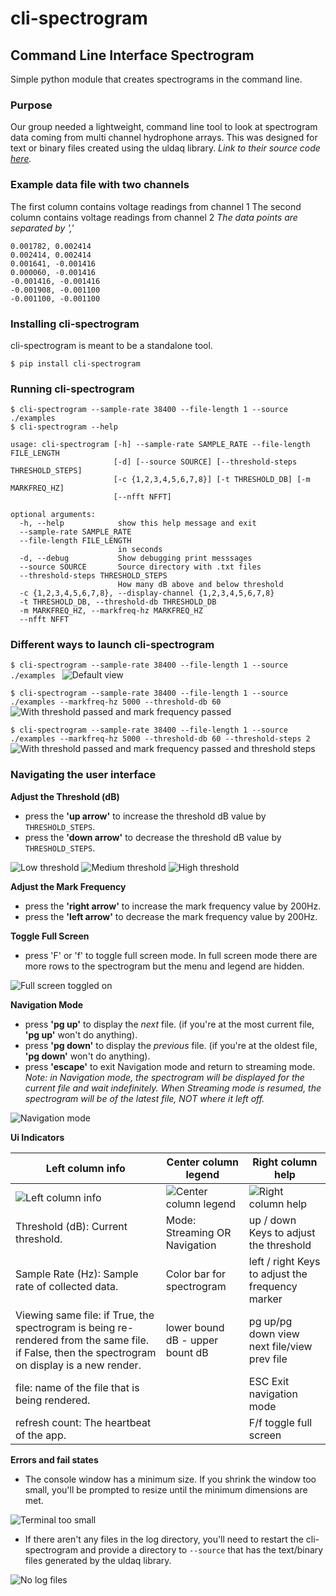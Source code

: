 # cli-spectrogram
## Command Line Interface Spectrogram
Simple python module that creates spectrograms in the command line.

### Purpose
Our group needed a lightweight, command line tool to look at spectrogram data coming from multi channel hydrophone arrays. 
This was designed for text or binary files created using the uldaq library. _Link to their source code [here](https://github.com/mccdaq/uldaq)._ 

### Example data file with two channels
The first column contains voltage readings from channel 1
The second column contains voltage readings from channel 2
_The data points are separated by ','_

```
0.001782, 0.002414
0.002414, 0.002414
0.001641, -0.001416
0.000060, -0.001416
-0.001416, -0.001416
-0.001908, -0.001100
-0.001100, -0.001100
```

### Installing cli-spectrogram
cli-spectrogram is meant to be a standalone tool.
```
$ pip install cli-spectrogram 
```

### Running cli-spectrogram
```
$ cli-spectrogram --sample-rate 38400 --file-length 1 --source ./examples
$ cli-spectrogram --help

usage: cli-spectrogram [-h] --sample-rate SAMPLE_RATE --file-length FILE_LENGTH
                       [-d] [--source SOURCE] [--threshold-steps THRESHOLD_STEPS]
                       [-c {1,2,3,4,5,6,7,8}] [-t THRESHOLD_DB] [-m MARKFREQ_HZ]
                       [--nfft NFFT]

optional arguments:
  -h, --help            show this help message and exit
  --sample-rate SAMPLE_RATE
  --file-length FILE_LENGTH
                        in seconds
  -d, --debug           Show debugging print messsages
  --source SOURCE       Source directory with .txt files
  --threshold-steps THRESHOLD_STEPS
                        How many dB above and below threshold
  -c {1,2,3,4,5,6,7,8}, --display-channel {1,2,3,4,5,6,7,8}
  -t THRESHOLD_DB, --threshold-db THRESHOLD_DB
  -m MARKFREQ_HZ, --markfreq-hz MARKFREQ_HZ
  --nfft NFFT
```

### Different ways to launch cli-spectrogram
`$ cli-spectrogram --sample-rate 38400 --file-length 1 --source ./examples `
![](/images/default.png?raw=true "Default view")

`$ cli-spectrogram --sample-rate 38400 --file-length 1 --source ./examples --markfreq-hz 5000 --threshold-db 60`
![](/images/basic.png?raw=true "With threshold passed and mark frequency passed")

`$ cli-spectrogram --sample-rate 38400 --file-length 1 --source ./examples --markfreq-hz 5000 --threshold-db 60 --threshold-steps 2 `
![](/images/thresh_tolerance.png?raw=true "With threshold passed and mark frequency passed and threshold steps")


### Navigating the user interface
__Adjust the Threshold (dB)__
* press the __'up arrow'__ to increase the threshold dB value by `THRESHOLD_STEPS`.
* press the __'down arrow'__ to decrease the threshold dB value by `THRESHOLD_STEPS`.

![](/images/low_threshold.png?raw=true "Low threshold")
![](/images/medium_threshold.png?raw=true "Medium threshold")
![](/images/high_threshold.png?raw=true "High threshold")

__Adjust the Mark Frequency__
* press the __'right arrow'__ to increase the mark frequency value by 200Hz.
* press the __'left arrow'__ to decrease the mark frequency value by 200Hz.

__Toggle Full Screen__ 
* press 'F' or 'f' to toggle full screen mode. In full screen mode there are more rows to the spectrogram but the menu and legend are hidden.

![](/images/full_screen.png?raw=true "Full screen toggled on")

__Navigation Mode__ 
* press __'pg up'__ to display the _next_ file. (if you're at the most current file, __'pg up'__ won't do anything).
* press __'pg down'__ to display the _previous_ file. (if you're at the oldest file, __'pg down'__ won't do anything).
* press __'escape'__ to exit Navigation mode and return to streaming mode.
_Note: in Navigation mode, the spectrogram will be displayed for the current file and wait indefinitely. When Streaming mode is resumed, the spectrogram will be of the latest file, NOT where it left off._

![](/images/navigation_mode.png?raw=true "Navigation mode")

__Ui Indicators__

Left column info | Center column legend | Right column help
------------ | ------------- | -------------
![](/images/left_column.png?raw=true "Left column info") | ![](/images/center_column.png?raw=true "Center column legend") | ![](/images/right_column.png?raw=true "Right column help")
Threshold (dB): Current threshold. | Mode: Streaming OR Navigation | up / down Keys to adjust the threshold
Sample Rate (Hz): Sample rate of collected data. | Color bar for spectrogram | left / right Keys to adjust the frequency marker
Viewing same file: if True, the spectrogram is being re-rendered from the same file. if False, then the spectrogram on display is a new render. | lower bound dB - upper bount dB | pg up/pg down view next file/view prev file
file: name of the file that is being rendered. | | ESC Exit navigation mode
refresh count: The heartbeat of the app. | | F/f toggle full screen

__Errors and fail states__

* The console window has a minimum size. If you shrink the window too small, you'll be prompted to resize until the minimum dimensions are met.

![](/images/too_small.png?raw=true "Terminal too small")

* If there aren't any files in the log directory, you'll need to restart the cli-spectrogram and provide a directory to `--source` that has the text/binary files generated by the uldaq library.

![](/images/no_files.png?raw=true "No log files")



